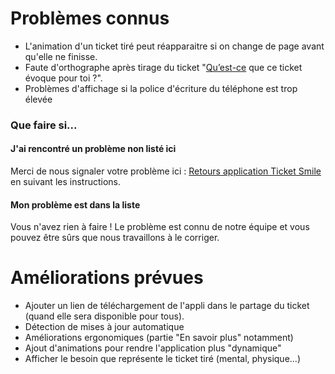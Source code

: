 # Problèmes connus

- L'animation d'un ticket tiré peut réapparaitre si on change de page avant qu'elle ne finisse.
- Faute d'orthographe après tirage du ticket "<ins>Qu’est-ce</ins> que ce ticket évoque pour toi ?".
- Problèmes d'affichage si la police d'écriture du téléphone est trop élevée 

### Que faire si...

#### J'ai rencontré un problème non listé ici
Merci de nous signaler votre problème ici : [Retours application Ticket Smile](http://ticket-smile.com/retours-ticket-smile/) <br />
en suivant les instructions.

#### Mon problème est dans la liste
Vous n'avez rien à faire ! Le problème est connu de notre équipe et vous pouvez être sûrs que nous travaillons à le corriger. 

# Améliorations prévues 
- Ajouter un lien de téléchargement de l'appli dans le partage du ticket (quand elle sera disponible pour tous).
- Détection de mises à jour automatique
- Améliorations ergonomiques (partie "En savoir plus" notamment)
- Ajout d'animations pour rendre l'application plus "dynamique"
- Afficher le besoin que représente le ticket tiré (mental, physique...)
